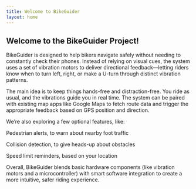 ```yaml
---
title: Welcome to BikeGuider
layout: home
---
```


## Welcome to the BikeGuider Project!



BikeGuider is designed to help bikers navigate safely without needing to constantly check their phones. Instead of relying on visual cues, the system uses a set of vibration motors to deliver directional feedback—letting riders know when to turn left, right, or make a U-turn through distinct vibration patterns.

The main idea is to keep things hands-free and distraction-free. You ride as usual, and the vibrations guide you in real time. The system can be paired with existing map apps like Google Maps to fetch route data and trigger the appropriate feedback based on GPS position and direction.

We’re also exploring a few optional features, like:

Pedestrian alerts, to warn about nearby foot traffic

Collision detection, to give heads-up about obstacles

Speed limit reminders, based on your location

Overall, BikeGuider blends basic hardware components (like vibration motors and a microcontroller) with smart software integration to create a more intuitive, safer riding experience.
